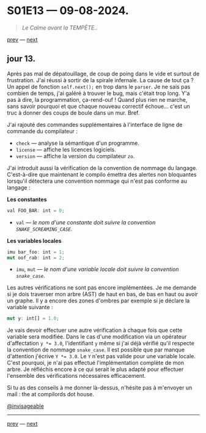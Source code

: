 # S01E13 — 09-08-2024.

> *Le Calme avant la TEMPÊTE..*

[prev](S01E12-09-08-2024.md) — [next](S01E01-29-07-2024.md)

## jour 13.

Après pas mal de dépatouillage, de coup de poing dans le vide et surtout de frustration. J'ai réussi à sortir de la spirale infernale. La cause de tout ça ? Un appel de fonction `self.next();` en trop dans le `parser`. Je ne sais pas combien de temps, j'ai galéré à trouver le bug, mais c'était trop long. Y'a pas à dire, la programmation, ça-rend-ouf ! Quand plus rien ne marche, sans savoir pourquoi et que chaque nouveau correctif échoue... c'est un truc à donner des coups de boule dans un mur. Bref.    

J'ai rajouté des commandes supplémentaires à l'interface de ligne de commande du compilateur :    

- `check` — analyse la sémantique d'un programme.
- `license` — affiche les licences logiciels.
- `version` — affiche la version du compilateur `zo`.

J'ai introduit aussi la vérification de la convention de nommage du langage. C'est-à-dire que maintenant le compilo émettra des alertes non bloquantes lorsqu'il détectera une convention nommage qui n'est pas conforme au langage :   

**Les constantes**

```rs
val FOO_BAR: int = 0;
```

- `val` — *le nom d'une constante doit suivre la convention `SNAKE_SCREAMING_CASE`.*

**Les variables locales**

```rs
imu bar_foo: int = 1;
mut oof_rab: int = 2;
```

- `imu`, `mut` — *le nom d'une variable locale doit suivre la convention `snake_case`.*

Les autres vérifications ne sont pas encore implémentées. Je me demande si je dois traverser mon arbre (AST) de haut en bas, de bas en haut ou avoir un graphe. Il y a encore des zones d'ombres par exemple si je déclare la variable suivante :   

```rs
mut y: int[] = 1.0;
```

Je vais devoir effectuer une autre vérification à chaque fois que cette variable sera modifiée. Dans le cas d'une modification via un opérateur d'affectation `y *= 3.0`, l'identifiant `y` même si j'ai déjà vérifié qu'il respecte la convention de nommage `snake_case`. Il est possible que par manque d'attention j'écrive `Y *= 3.0`. Le `Y` n'est pas valide pour une variable locale. C'est pourquoi, je n'ai pas effectué l'implémentation complète de mon arbre. Je réfléchis encore à ce qui serait le plus adapté pour effectuer l'ensemble des vérifications nécessaires efficacement.   
    
Si tu as des conseils à me donner là-dessus, n'hésite pas à m'envoyer un mail : the at compilords dot house.

[@invisageable](https://twitter.com/invisageable)   

---

[prev](S01E12-09-08-2024.md) — [next](S01E01-29-07-2024.md)   
